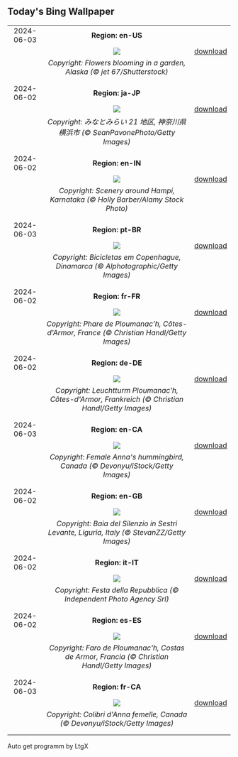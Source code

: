 ## Today's Bing Wallpaper
|      |      |      |
| :----: | :----: | :----: |
|2024-06-03|**Region: en-US**||
||![](https://www.bing.com/th?id=OHR.GardenWeek_EN-US6333815527_UHD.jpg&pid=hp&w=1152&h=648&rs=1&c=4)| [download](https://www.bing.com/th?id=OHR.GardenWeek_EN-US6333815527_UHD.jpg)|
||*Copyright: Flowers blooming in a garden, Alaska (© jet 67/Shutterstock)*
||
|||
|2024-06-02|**Region: ja-JP**||
||![](https://www.bing.com/th?id=OHR.YokohamaPort2024_JA-JP2888889928_UHD.jpg&pid=hp&w=1152&h=648&rs=1&c=4)| [download](https://www.bing.com/th?id=OHR.YokohamaPort2024_JA-JP2888889928_UHD.jpg)|
||*Copyright: みなとみらい 21 地区, 神奈川県 横浜市 (© SeanPavonePhoto/Getty Images)*
||
|||
|2024-06-02|**Region: en-IN**||
||![](https://www.bing.com/th?id=OHR.IndiaHampi_EN-IN5466875133_UHD.jpg&pid=hp&w=1152&h=648&rs=1&c=4)| [download](https://www.bing.com/th?id=OHR.IndiaHampi_EN-IN5466875133_UHD.jpg)|
||*Copyright: Scenery around Hampi, Karnataka (© Holly Barber/Alamy Stock Photo)*
||
|||
|2024-06-03|**Region: pt-BR**||
||![](https://www.bing.com/th?id=OHR.CopenhagenBicycles_PT-BR5476760078_UHD.jpg&pid=hp&w=1152&h=648&rs=1&c=4)| [download](https://www.bing.com/th?id=OHR.CopenhagenBicycles_PT-BR5476760078_UHD.jpg)|
||*Copyright: Bicicletas em Copenhague, Dinamarca (© Alphotographic/Getty Images)*
||
|||
|2024-06-02|**Region: fr-FR**||
||![](https://www.bing.com/th?id=OHR.MenRuz_FR-FR1588544538_UHD.jpg&pid=hp&w=1152&h=648&rs=1&c=4)| [download](https://www.bing.com/th?id=OHR.MenRuz_FR-FR1588544538_UHD.jpg)|
||*Copyright: Phare de Ploumanac'h, Côtes-d'Armor, France (© Christian Handl/Getty Images)*
||
|||
|2024-06-02|**Region: de-DE**||
||![](https://www.bing.com/th?id=OHR.MenRuz_DE-DE4765276671_UHD.jpg&pid=hp&w=1152&h=648&rs=1&c=4)| [download](https://www.bing.com/th?id=OHR.MenRuz_DE-DE4765276671_UHD.jpg)|
||*Copyright: Leuchtturm Ploumanac'h, Côtes-d'Armor, Frankreich (© Christian Handl/Getty Images)*
||
|||
|2024-06-03|**Region: en-CA**||
||![](https://www.bing.com/th?id=OHR.Annahummingbird_EN-CA0660927808_UHD.jpg&pid=hp&w=1152&h=648&rs=1&c=4)| [download](https://www.bing.com/th?id=OHR.Annahummingbird_EN-CA0660927808_UHD.jpg)|
||*Copyright: Female Anna's hummingbird, Canada (© Devonyu/iStock/Getty Images)*
||
|||
|2024-06-02|**Region: en-GB**||
||![](https://www.bing.com/th?id=OHR.SestriLevante_EN-GB3931672297_UHD.jpg&pid=hp&w=1152&h=648&rs=1&c=4)| [download](https://www.bing.com/th?id=OHR.SestriLevante_EN-GB3931672297_UHD.jpg)|
||*Copyright: Baia del Silenzio in Sestri Levante, Liguria, Italy (© StevanZZ/Getty Images)*
||
|||
|2024-06-02|**Region: it-IT**||
||![](https://www.bing.com/th?id=OHR.ItalyFlag_IT-IT1674511086_UHD.jpg&pid=hp&w=1152&h=648&rs=1&c=4)| [download](https://www.bing.com/th?id=OHR.ItalyFlag_IT-IT1674511086_UHD.jpg)|
||*Copyright: Festa della Repubblica (© Independent Photo Agency Srl)*
||
|||
|2024-06-02|**Region: es-ES**||
||![](https://www.bing.com/th?id=OHR.MenRuz_ES-ES3990544497_UHD.jpg&pid=hp&w=1152&h=648&rs=1&c=4)| [download](https://www.bing.com/th?id=OHR.MenRuz_ES-ES3990544497_UHD.jpg)|
||*Copyright: Faro de Ploumanac'h, Costas de Armor, Francia (© Christian Handl/Getty Images)*
||
|||
|2024-06-03|**Region: fr-CA**||
||![](https://www.bing.com/th?id=OHR.Annahummingbird_FR-CA8241563855_UHD.jpg&pid=hp&w=1152&h=648&rs=1&c=4)| [download](https://www.bing.com/th?id=OHR.Annahummingbird_FR-CA8241563855_UHD.jpg)|
||*Copyright: Colibri d'Anna femelle, Canada (© Devonyu/iStock/Getty Images)*
||
|||

Auto get programm by LtgX
